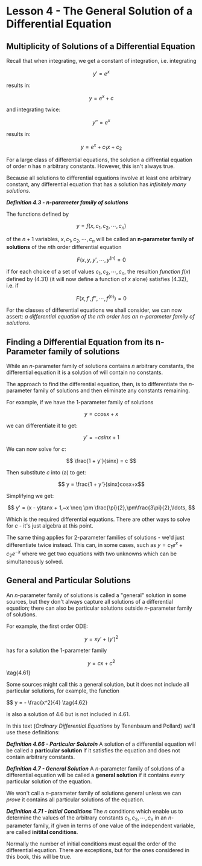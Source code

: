# Lesson 4 - The General Solution of a Differential Equation

## Multiplicity of Solutions of a Differential Equation

Recall that when integrating, we get a constant of integration, i.e. integrating

$$ y' = e^x $$

results in:

$$ y = e^x + c $$

and integrating twice:

$$ y'' = e^x $$

results in: 

$$ y = e^x + c_1x + c_2 $$

For a large class of differential equations, the solution a diffrential equation of order $n$ has $n$ arbitrary constants. However, this isn't always true.

Because all solutions to differential equations involve at least one arbitrary constant, any differential equation that has a solution has *infinitely many solutions*.

***Definition 4.3 - n-parameter family of solutions***

The functions defined by 

$$ y = f(x,c_1,c_2,\cdots,c_n) \tag{4.31} $$

of the $n + 1$ variables, $x, c_1, c_2, \cdots, c_n$ will be called an **n-parameter family of solutions** of the $n$th order differential equation

$$ F(x,y,y',\cdots,y^{(n)} = 0 \tag{4.32} $$ 

if for each choice of a set of values $c_1, c_2, \cdots, c_n$, the resultion *function* $f(x)$ defined by (4.31) (it will now define a function of $x$ alone) satisfies (4.32), i.e. if

$$ F(x,f',f'',\cdots,f^{(n)}) = 0 \tag{4.33} $$

For the classes of differential equations we shall consider, we can now assert: *a differential equation of the *n*th order has an *n*-parameter family of solutions*.

## Finding a Differential Equation from its n-Parameter family of solutions

While an $n$-parameter family of solutions contains $n$ arbitrary constants, the differential equation it is a solution of will contain no constants.

The approach to find the differential equation, then, is to differentiate the $n$-parameter family of solutions and then eliminate any constants remaining.

For example, if we have the 1-parameter family of solutions

$$ \tag{a} y = ccosx+x $$

we can differentiate it to get:

$$ \tag{b} y' = -csinx + 1 $$

We can now solve for $c$:

$$ \frac{1 + y'}{sinx} = c $$

Then substitute $c$ into (a) to get:

$$ y = \frac{1 + y'}{sinx}cosx+x$$

Simplifying we get:

$$ y' = (x - y)tanx + 1,~x \neq \pm \frac{\pi}{2},\pm\frac{3\pi}{2},\ldots, $$

Which is the required differential equations. There are other ways to solve for $c$ - it's just algebra at this point.

The same thing applies for $2$-parameter families of solutions - we'd just differentiate twice instead. This can, in some cases, such as $y =c_1e^x + c_2e^{-x}$ where we get two equations with two unknowns which can be simultaneously solved.

## General and Particular Solutions

An $n$-parameter family of solutions is called a "general" solution in some sources, but they don't always capture all solutions of a differential equation; there can also be particular solutions outside $n$-parameter family of solutions.

For example, the first order ODE:

$$ y = xy' + (y')^2 \tag{4.6} $$

has for a solution the 1-parameter family

$$ y = cx + c^2 $$ \tag{4.61}

Some sources might call this a general solution, but it does not include all particular solutions, for example, the function

$$ y = - \frac{x^2}{4} \tag{4.62}

is also a solution of 4.6 but is not included in 4.61.

In this text (*Ordinary Differential Equations* by Tenenbaum and Pollard) we'll use these definitions:

***Definition 4.66 - Particular Solutoin***
A solution of a differential equation will be called a **particular solution** if it satisfies the equation and does not contain arbitrary constants.

***Definition 4.7 - General Solution***
A $n$-parameter family of solutions of a differential equation will be called a **general solution** if it contains *every* particular solution of the equation.

We won't call a $n$-parameter family of solutions general unless we can *prove* it contains all particular solutions of the equation.

***Definition 4.71 - Initial Conditions***
The $n$ conditions which enable us to determine the values of the arbitrary constants $c_1,c_2,\cdots,c_n$ in an $n$-parameter family, if given in terms of one value of the independent variable, are called **initital conditions**.

Normally the number of initial conditions must equal the order of the differential equation. There are exceptions, but for the ones considered in this book, this will be true.

